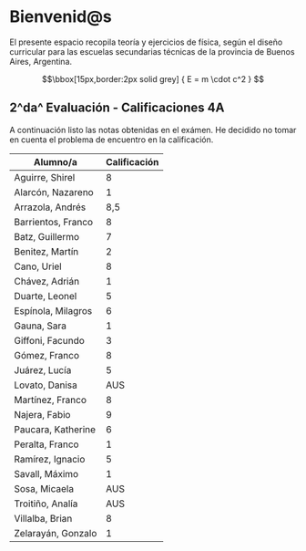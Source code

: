 # Bienvenid@s

El presente espacio recopila teoría y ejercicios de física, según el diseño curricular para las escuelas secundarias técnicas de la provincia de Buenos Aires, Argentina. 

$$\bbox[15px,border:2px solid grey]
{
E = m \cdot c^2
}
$$

[Emojis]: <> (:airplane: :bulb: :satellite: :earth_americas: :star: :radio: :rocket: :clock3: :triangular_ruler: :musical_note: :blue_car: :computer: :soccer: :apple: :person_running: :fire: :snowflake: :tv: :bus: :closed_book: :pencil2: :iphone: :thermometer: :calendar: :gem: :champagne: :rainbow:)

## 2^da^ Evaluación - Calificaciones 4A
A continuación listo las notas obtenidas en el exámen. He decidido no tomar en cuenta el problema de encuentro en la calificación. 

| Alumno/a           | Calificación |
| ------------------ | ------------ |
| Aguirre, Shirel    | 8            |
| Alarcón, Nazareno  | 1            |
| Arrazola, Andrés   | 8,5          |
| Barrientos, Franco | 8            |
| Batz, Guillermo    | 7            |
| Benitez, Martín    | 2            |
| Cano, Uriel        | 8            |
| Chávez, Adrián     | 1            |
| Duarte, Leonel     | 5            |
| Espínola, Milagros | 6            |
| Gauna, Sara        | 1            |
| Giffoni, Facundo   | 3            |
| Gómez, Franco      | 8            |
| Juárez, Lucía      | 5            |
| Lovato, Danisa     | AUS          |
| Martínez, Franco   | 8            |
| Najera, Fabio      | 9            |
| Paucara, Katherine | 6            |
| Peralta, Franco    | 1            |
| Ramírez, Ignacio   | 5            |
| Savall, Máximo     | 1            |
| Sosa, Micaela      | AUS          |
| Troitiño, Analía   | AUS          |
| Villalba, Brian    | 8            |
| Zelarayán, Gonzalo | 1            |

[Comentarios]: <> (https://stackoverflow.com/questions/4823468/comments-in-markdown)

[Sintaxis Latex]: <> (https://math.meta.stackexchange.com/questions/5020/mathjax-basic-tutorial-and-quick-reference)
